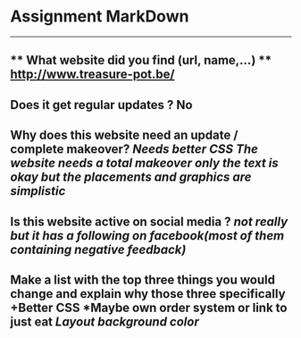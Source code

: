 # Assignment MarkDown
---
** What website did you find (url, name,...) **
  http://www.treasure-pot.be/
---
**Does it get regular updates ?**
No
---
**Why does this website need an update / complete makeover?**
*Needs better CSS*
*The website needs a total makeover*
*only the text is okay but the placements and graphics are simplistic*
---
**Is this website active on social media ?**
*not really but it has a following on facebook(most of them containing negative feedback)*
---
**Make a list with the top three things you would change and explain why those three specifically**
+Better CSS
*Maybe own order system or link to just eat
*Layout*
*background color*
---
